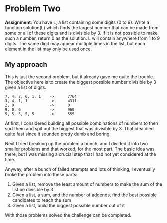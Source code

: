 # Problem Two

**Assignment**:
You have L, a list containing some digits (0 to 9). Write a function solution(L) which finds the largest number that can be made from some or all of these digits and is divisible by 3. If it
is not possible to make such a number, return 0 as the solution. L will contain anywhere from 1 to 9 digits.  The same digit may appear multiple times in the list, but each element in the
list may only be used once.

## My approach

This is just the second problem, but it already gave me quite the trouble. The objective here is to create the biggest possible number divisible by 3 given a list of digits.

```
7, 4, 7, 6, 1, 1    ->      7764
3, 4, 1, 1          ->      4311
2, 0                ->      0
9, 0, 6             ->      960
5, 5, 5, 5, 5       ->      555
```

At first, I considered building all possible combinations of numbers to then sort them and spit out the biggest that was divisible by 3. That idea died quite fast since it sounded pretty dumb and boring.

Next I tried breaking up the problem a bunch, and I divided it into two smaller problems and that worked, for the most part.
The basic idea was there, but I was missing a crucial step that I had not yet considered at the time.

Anyway, after a bunch of failed attempts and lots of thinking, I eventually broke the problem into these parts:

1. Given a list, remove the least amount of numbers to make the sum of the list be divisible by 3
2. Given a list, a sum, and the number of addends, find the best possible candidates to reach the sum
3. Given a list, build the biggest possible number out of it

With those problems solved the challenge can be completed.
